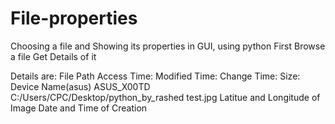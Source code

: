 # File-properties
Choosing a file and Showing its properties in GUI, using python
First Browse a file 
Get Details of it

Details are:
File Path
Access Time:
Modified Time:
Change Time: 
Size:  
Device Name(asus)
ASUS_X00TD
C:/Users/CPC/Desktop/python_by_rashed
test.jpg
Latitue and Longitude of Image
Date and Time of Creation
